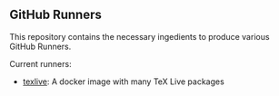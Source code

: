 ## GitHub Runners

This repository contains the necessary ingedients to produce various GitHub Runners.

Current runners:

- [texlive](./texlive): A docker image with many TeX Live packages
